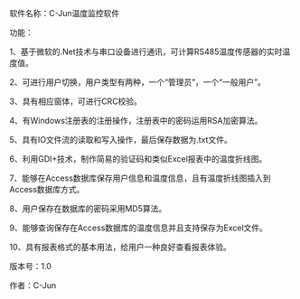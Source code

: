 软件名称：C-Jun温度监控软件

功能：
     
1、基于微软的.Net技术与串口设备进行通讯，可计算RS485温度传感器的实时温度值。

2、可进行用户切换，用户类型有两种，一个“管理员”，一个“一般用户”。

3、具有相应窗体，可进行CRC校验。

4、有Windows注册表的注册操作，注册表中的密码运用RSA加密算法。

5、具有IO文件流的读取和写入操作，最后保存数据为.txt文件。

6、利用GDI+技术，制作简易的验证码和类似Excel报表中的温度折线图。     

7、能够在Access数据库保存用户信息和温度信息，且有温度折线图插入到Access数据库方式。

8、用户保存在数据库的密码采用MD5算法。

9、能够查询保存在Access数据库的温度信息并且支持保存为Excel文件。

10、具有报表格式的基本用法，给用户一种良好查看报表体验。
  

版本号：1.0

作者：C-Jun


